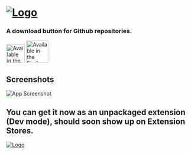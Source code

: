 # [![Logo](https://i.imgur.com/ljo8rvl.png)](https://github.com/maximoospital/gitdumb)

### A download button for Github repositories.
[<img src="https://storage.googleapis.com/web-dev-uploads/image/WlD8wC6g8khYWPJUsQceQkhXSlv1/UV4C4ybeBTsZt43U4xis.png" height="50" alt='Available in the Chrome Web Store'>](https://chromewebstore.google.com/detail/gitdumb/jbocmjoolopgfbkojbefmpgglajooffb)
[<img src="https://blog.mozilla.org/addons/files/2015/11/get-the-addon.png" height="60" alt='Available in the Firefox Addon Store'>](https://addons.mozilla.org/en-US/firefox/addon/gitdumb/)

## Screenshots

![App Screenshot](https://i.imgur.com/xy8A9sM.png)

## You can get it now as an unpackaged extension (Dev mode), should soon show up on Extension Stores.

[![Logo](https://i.imgur.com/XlF4lM5.png)](https://github.com/maximoospital) 
